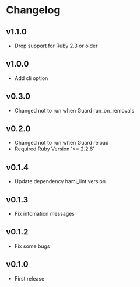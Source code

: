 # Changelog

## v1.1.0

* Drop support for Ruby 2.3 or older

## v1.0.0

* Add cli option

## v0.3.0

* Changed not to run when Guard run_on_removals

## v0.2.0

* Changed not to run when Guard reload
* Required Ruby Version '>= 2.2.6'

## v0.1.4

* Update dependency haml_lint version

## v0.1.3

* Fix infomation messages

## v0.1.2

* Fix some bugs

## v0.1.0

* First release
